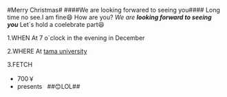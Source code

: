#Merry Christmas#
####We are looking forwared to seeing you####
Long time no see.I am fine:smile: How are you? *We are __looking forward to seeing you__*
Let`s hold a coelebrate part:laughing:

1.WHEN At 7 o`clock in the evening in December

2.WHERE At [tama university](http://www.tama.ac.jp/)

3.FETCH
  
  * 700￥
  * presents
  
##:blush:LOL##
